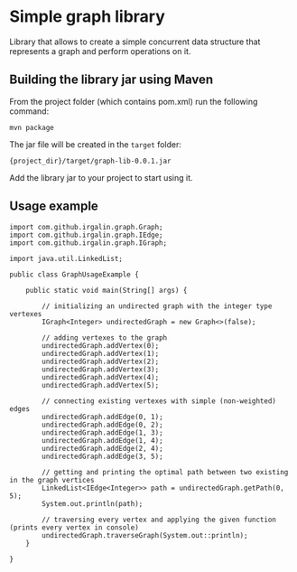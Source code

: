 # Simple graph library

Library that allows to create a simple concurrent data structure that represents a graph and perform operations on it.

## Building the library jar using Maven

From the project folder (which contains pom.xml) run the following command:

```mvn package```

The jar file will be created in the ``target`` folder:

```{project_dir}/target/graph-lib-0.0.1.jar```

Add the library jar to your project to start using it.

## Usage example

```
import com.github.irgalin.graph.Graph;
import com.github.irgalin.graph.IEdge;
import com.github.irgalin.graph.IGraph;

import java.util.LinkedList;

public class GraphUsageExample {

    public static void main(String[] args) {
    
        // initializing an undirected graph with the integer type vertexes
        IGraph<Integer> undirectedGraph = new Graph<>(false);
        
        // adding vertexes to the graph
        undirectedGraph.addVertex(0);
        undirectedGraph.addVertex(1);
        undirectedGraph.addVertex(2);
        undirectedGraph.addVertex(3);
        undirectedGraph.addVertex(4);
        undirectedGraph.addVertex(5);
        
        // connecting existing vertexes with simple (non-weighted) edges
        undirectedGraph.addEdge(0, 1);
        undirectedGraph.addEdge(0, 2);
        undirectedGraph.addEdge(1, 3);
        undirectedGraph.addEdge(1, 4);
        undirectedGraph.addEdge(2, 4);
        undirectedGraph.addEdge(3, 5);
        
        // getting and printing the optimal path between two existing in the graph vertices
        LinkedList<IEdge<Integer>> path = undirectedGraph.getPath(0, 5);
        System.out.println(path);
        
        // traversing every vertex and applying the given function (prints every vertex in console)
        undirectedGraph.traverseGraph(System.out::println);
    }
    
}
```
